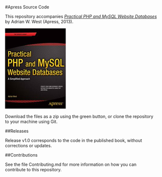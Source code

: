 #Apress Source Code

This repository accompanies [*Practical PHP and MySQL Website Databases*](http://www.apress.com/9781430260769) by Adrian W. West (Apress, 2013).

![Cover image](9781430260769.jpg)

Download the files as a zip using the green button, or clone the repository to your machine using Git.

##Releases

Release v1.0 corresponds to the code in the published book, without corrections or updates.

##Contributions

See the file Contributing.md for more information on how you can contribute to this repository.
